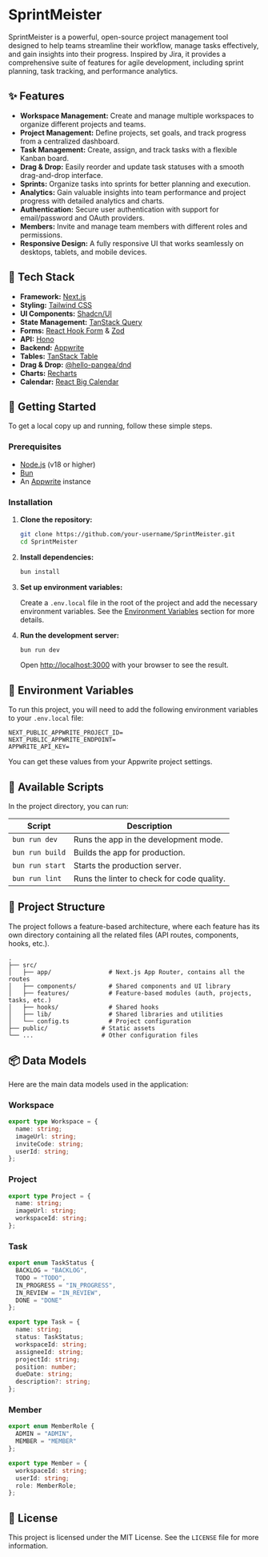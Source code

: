# SprintMeister

SprintMeister is a powerful, open-source project management tool designed to help teams streamline their workflow, manage tasks effectively, and gain insights into their progress. Inspired by Jira, it provides a comprehensive suite of features for agile development, including sprint planning, task tracking, and performance analytics.

## ✨ Features

- **Workspace Management:** Create and manage multiple workspaces to organize different projects and teams.
- **Project Management:** Define projects, set goals, and track progress from a centralized dashboard.
- **Task Management:** Create, assign, and track tasks with a flexible Kanban board.
- **Drag & Drop:** Easily reorder and update task statuses with a smooth drag-and-drop interface.
- **Sprints:** Organize tasks into sprints for better planning and execution.
- **Analytics:** Gain valuable insights into team performance and project progress with detailed analytics and charts.
- **Authentication:** Secure user authentication with support for email/password and OAuth providers.
- **Members:** Invite and manage team members with different roles and permissions.
- **Responsive Design:** A fully responsive UI that works seamlessly on desktops, tablets, and mobile devices.

## 🚀 Tech Stack

- **Framework:** [Next.js](https://nextjs.org/)
- **Styling:** [Tailwind CSS](https://tailwindcss.com/)
- **UI Components:** [Shadcn/UI](https://ui.shadcn.com/)
- **State Management:** [TanStack Query](https://tanstack.com/query)
- **Forms:** [React Hook Form](https://react-hook-form.com/) & [Zod](https://zod.dev/)
- **API:** [Hono](https://hono.dev/)
- **Backend:** [Appwrite](https://appwrite.io/)
- **Tables:** [TanStack Table](https://tanstack.com/table)
- **Drag & Drop:** [@hello-pangea/dnd](https://github.com/hello-pangea/dnd)
- **Charts:** [Recharts](https://recharts.org/)
- **Calendar:** [React Big Calendar](http://jquense.github.io/react-big-calendar/)

## 🏁 Getting Started

To get a local copy up and running, follow these simple steps.

### Prerequisites

- [Node.js](https://nodejs.org/en/) (v18 or higher)
- [Bun](https://bun.sh/)
- An [Appwrite](https://appwrite.io/) instance

### Installation

1.  **Clone the repository:**

    ```bash
    git clone https://github.com/your-username/SprintMeister.git
    cd SprintMeister
    ```

2.  **Install dependencies:**

    ```bash
    bun install
    ```

3.  **Set up environment variables:**

    Create a `.env.local` file in the root of the project and add the necessary environment variables. See the [Environment Variables](#-environment-variables) section for more details.

4.  **Run the development server:**

    ```bash
    bun run dev
    ```

    Open [http://localhost:3000](http://localhost:3000) with your browser to see the result.

## 🔑 Environment Variables

To run this project, you will need to add the following environment variables to your `.env.local` file:

```
NEXT_PUBLIC_APPWRITE_PROJECT_ID=
NEXT_PUBLIC_APPWRITE_ENDPOINT=
APPWRITE_API_KEY=
```

You can get these values from your Appwrite project settings.

## 📜 Available Scripts

In the project directory, you can run:

| Script        | Description                                     |
| ------------- | ----------------------------------------------- |
| `bun run dev`   | Runs the app in the development mode.           |
| `bun run build` | Builds the app for production.                  |
| `bun run start` | Starts the production server.                   |
| `bun run lint`  | Runs the linter to check for code quality.      |

## 📁 Project Structure

The project follows a feature-based architecture, where each feature has its own directory containing all the related files (API routes, components, hooks, etc.).

```
.
├── src/
│   ├── app/                # Next.js App Router, contains all the routes
│   ├── components/         # Shared components and UI library
│   ├── features/           # Feature-based modules (auth, projects, tasks, etc.)
│   ├── hooks/              # Shared hooks
│   ├── lib/                # Shared libraries and utilities
│   └── config.ts           # Project configuration
├── public/               # Static assets
└── ...                   # Other configuration files
```

## 📦 Data Models

Here are the main data models used in the application:

### Workspace

```typescript
export type Workspace = {
  name: string;
  imageUrl: string;
  inviteCode: string;
  userId: string;
};
```

### Project

```typescript
export type Project = {
  name: string;
  imageUrl: string;
  workspaceId: string;
};
```

### Task

```typescript
export enum TaskStatus {
  BACKLOG = "BACKLOG",
  TODO = "TODO",
  IN_PROGRESS = "IN_PROGRESS",
  IN_REVIEW = "IN_REVIEW",
  DONE = "DONE"
};

export type Task = {
  name: string;
  status: TaskStatus;
  workspaceId: string;
  assigneeId: string;
  projectId: string;
  position: number;
  dueDate: string;
  description?: string;
};
```

### Member

```typescript
export enum MemberRole {
  ADMIN = "ADMIN",
  MEMBER = "MEMBER"
};

export type Member = {
  workspaceId: string;
  userId: string;
  role: MemberRole;
};
```

## 📄 License

This project is licensed under the MIT License. See the `LICENSE` file for more information.
